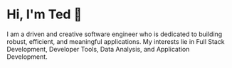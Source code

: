 # Hi, I'm Ted 👋

I am a driven and creative software engineer who is dedicated to building robust, efficient, and meaningful applications. 
My interests lie in Full Stack Development, Developer Tools, Data Analysis, and Application Development.
